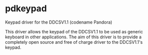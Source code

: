 # pdkeypad
Keypad driver for the DDCSV1.1 (codename Pandora)

This driver allows the keypad of the DDCSV1.1 to be used as generic keyboard in other applications.
The aim of this driver is to provide a completely open source and free of charge driver to the DDCSV1.1's keypad.
